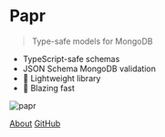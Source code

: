 # Papr

> Type-safe models for MongoDB

- TypeScript-safe schemas
- JSON Schema MongoDB validation
- :tada: Lightweight library
- :rocket: Blazing fast

![papr](https://media1.giphy.com/media/mPr6KIQOJp9qN20Y1f/giphy.gif)

[About](#About-Papr)
[GitHub](https://github.com/plexinc/papr)
